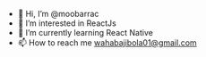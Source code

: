 - 👋 Hi, I’m @moobarrac
- 👀 I’m interested in ReactJs
- 🌱 I’m currently learning React Native
- 📫 How to reach me wahabajibola01@gmail.com

<!---
moobarrac/moobarrac is a ✨ special ✨ repository because its `README.md` (this file) appears on your GitHub profile.
You can click the Preview link to take a look at your changes.
--->
